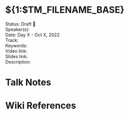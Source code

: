 # ${1:$TM_FILENAME_BASE}

Status: Draft 📝  
Speaker(s):  
Date: Day X - Oct X, 2022  
Track:  
Keywords:  
Video link:  
Slides link:    
Description:  


# Talk Notes

# Wiki References